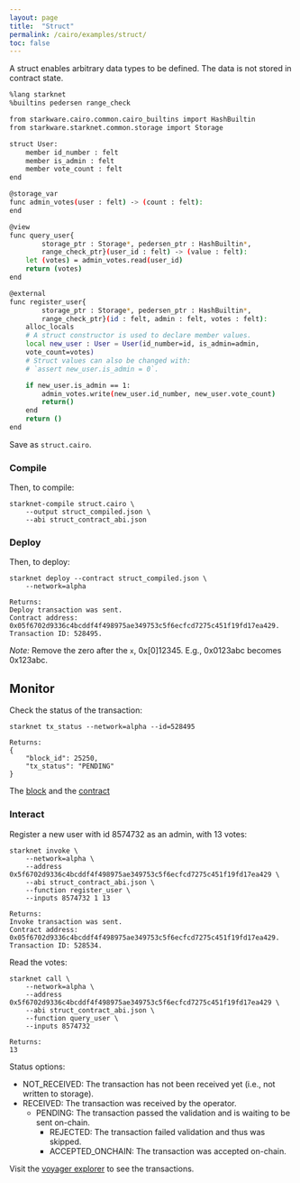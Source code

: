 ```yaml
---
layout: page
title:  "Struct"
permalink: /cairo/examples/struct/
toc: false
---
```


A struct enables arbitrary data types to be defined. The data is not
stored in contract state.

```sh
%lang starknet
%builtins pedersen range_check

from starkware.cairo.common.cairo_builtins import HashBuiltin
from starkware.starknet.common.storage import Storage

struct User:
    member id_number : felt
    member is_admin : felt
    member vote_count : felt
end

@storage_var
func admin_votes(user : felt) -> (count : felt):
end

@view
func query_user{
        storage_ptr : Storage*, pedersen_ptr : HashBuiltin*,
        range_check_ptr}(user_id : felt) -> (value : felt):
    let (votes) = admin_votes.read(user_id)
    return (votes)
end

@external
func register_user{
        storage_ptr : Storage*, pedersen_ptr : HashBuiltin*,
        range_check_ptr}(id : felt, admin : felt, votes : felt):
    alloc_locals
    # A struct constructor is used to declare member values.
    local new_user : User = User(id_number=id, is_admin=admin,
    vote_count=votes)
    # Struct values can also be changed with:
    # `assert new_user.is_admin = 0`.

    if new_user.is_admin == 1:
        admin_votes.write(new_user.id_number, new_user.vote_count)
        return()
    end
    return ()
end
```
Save as `struct.cairo`.

### Compile

Then, to compile:
```
starknet-compile struct.cairo \
    --output struct_compiled.json \
    --abi struct_contract_abi.json
```
### Deploy

Then, to deploy:
```
starknet deploy --contract struct_compiled.json \
    --network=alpha

Returns:
Deploy transaction was sent.
Contract address: 0x05f6702d9336c4bcddf4f498975ae349753c5f6ecfcd7275c451f19fd17ea429.
Transaction ID: 528495.
```

*Note:* Remove the zero after the `x`, 0x[0]12345. E.g., 0x0123abc becomes 0x123abc.

## Monitor

Check the status of the transaction:

```
starknet tx_status --network=alpha --id=528495

Returns:
{
    "block_id": 25250,
    "tx_status": "PENDING"
}
```
The [block](https://voyager.online/block/25250) and the
[contract](https://voyager.online/contract/0x5f6702d9336c4bcddf4f498975ae349753c5f6ecfcd7275c451f19fd17ea429#state)

### Interact

Register a new user with id 8574732 as an admin, with 13 votes:

```
starknet invoke \
    --network=alpha \
    --address 0x5f6702d9336c4bcddf4f498975ae349753c5f6ecfcd7275c451f19fd17ea429 \
    --abi struct_contract_abi.json \
    --function register_user \
    --inputs 8574732 1 13

Returns:
Invoke transaction was sent.
Contract address: 0x05f6702d9336c4bcddf4f498975ae349753c5f6ecfcd7275c451f19fd17ea429.
Transaction ID: 528534.
```
Read the votes:
```
starknet call \
    --network=alpha \
    --address 0x5f6702d9336c4bcddf4f498975ae349753c5f6ecfcd7275c451f19fd17ea429 \
    --abi struct_contract_abi.json \
    --function query_user \
    --inputs 8574732

Returns:
13
```
Status options:

- NOT_RECEIVED: The transaction has not been received yet (i.e., not written to storage).
- RECEIVED: The transaction was received by the operator.
    - PENDING: The transaction passed the validation and is waiting to be sent on-chain.
        - REJECTED: The transaction failed validation and thus was skipped.
        - ACCEPTED_ONCHAIN: The transaction was accepted on-chain.


Visit the [voyager explorer](https://voyager.online/) to see the transactions.
